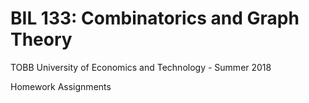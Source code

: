# BIL 133: Combinatorics and Graph Theory

TOBB University of Economics and Technology - Summer 2018

Homework Assignments
